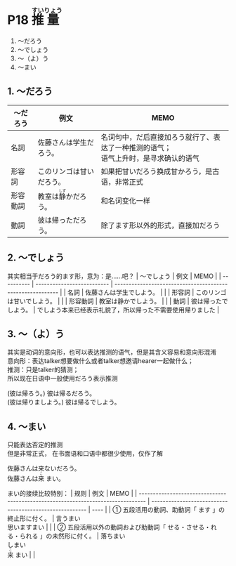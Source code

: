 # P18 <ruby>推<rt>すい</rt></ruby><ruby>量<rt>りょう</rt></ruby>
<!-- <ruby>　推<rt>すい</rt>　</ruby> -->
1. ～だろう
2. ～でしょう
3. ～（よ）う
4. ～まい

##  1. ～だろう
| ～だろう | 例文                                         | MEMO                                                                                    |
| -------- | -------------------------------------------- | --------------------------------------------------------------------------------------- |
| 名詞     | 佐藤さんは学生だろう。                       | 名词句中，だ后直接加ろう就行了、表达了一种推测的语气；</br>语气上升时，是寻求确认的语气 |
| 形容詞   | このリンゴは甘いだろう。                     | 如果把甘いだろう换成甘かろう，是古语，非常正式                                          |
| 形容動詞 | 教室は<ruby>静<rt>しず</rt></ruby>かだろう。 | 和名词变化一样                                                                          |
| 動詞     | 彼は帰っただろう。                           | 除了ます形以外的形式，直接加だろう                                                      |
##  2. ～でしょう
其实相当于だろう的ます形，意为：是......吧？
| ～でしょう | 例文                       | MEMO                                                       |
| ---------- | -------------------------- | ---------------------------------------------------------- |
| 名詞       | 佐藤さんは学生でしよう。   |                                                            |
| 形容詞     | このリンゴは甘いでしよう。 |                                                            |
| 形容動詞   | 教室は静かでしよう。       |                                                            |
| 動詞       | 彼は帰ったでしよう。       | でしよう本来已经表示礼貌了，所以帰った不需要使用帰りました |
##  3. ～（よ）う
其实是动词的意向形，也可以表达推测的语气，但是其含义容易和意向形混淆</br>
意向形：表达talker想要做什么或者talker想邀请hearer一起做什么；</br>
推测：只是talker的猜测；</br>
所以现在日语中一般使用だろう表示推测

(彼は帰ろう。)
彼は帰るだろう。</br>
(彼は帰りましよう。)
彼は帰るでしよう。
##  4. ～まい
只能表达否定的推测</br>
但是非常正式， 在书面语和口语中都很少使用，仅作了解

佐藤さんは来ないだろう。</br>
佐藤さんは<ruby>来<rt>こ</rt></ruby> まい。

まい的接续比较特别：
| 规则                                                                             | 例文                                                    | MEMO |
| -------------------------------------------------------------------------------- | ------------------------------------------------------- | ---- |
| ① 五段活用の動詞、助動詞「 ます 」の終止形に付く。                               | 言うまい</br>思いますまい                               |      |
| ② 五段活用以外の動詞および助動詞「 せる・させる・れる・られる 」の未然形に付く。 | 落ちまい</br>しまい</br><ruby>来<rt>こ</rt></ruby> まい |      |



